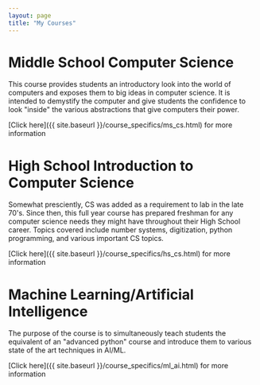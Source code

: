 ```yaml
---
layout: page
title: "My Courses"
---
```


# Middle School Computer Science

This course provides students an introductory look into the world of computers
and exposes them to big ideas in computer science. It is intended to demystify
the computer and give students the confidence to look "inside" the various
abstractions that give computers their power.

[Click here]({{ site.baseurl }}/course_specifics/ms_cs.html) for more information

# High School Introduction to Computer Science

Somewhat presciently, CS was added as a requirement to lab in the late 70's.
Since then, this full year course has prepared freshman for any computer science
needs they might have throughout their High School career. Topics covered
include number systems, digitization, python programming, and various important
CS topics.

[Click here]({{ site.baseurl }}/course_specifics/hs_cs.html) for more information

# Machine Learning/Artificial Intelligence

The purpose of the course is to simultaneously teach students the equivalent of
an "advanced python" course and introduce them to various state of the art
techniques in AI/ML.

[Click here]({{ site.baseurl }}/course_specifics/ml_ai.html) for more information
